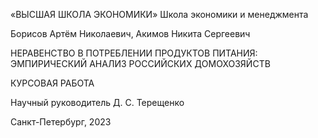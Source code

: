 «ВЫСШАЯ ШКОЛА ЭКОНОМИКИ»
Школа экономики и менеджмента

Борисов Артём Николаевич,
Акимов Никита Сергеевич

НЕРАВЕНСТВО В ПОТРЕБЛЕНИИ ПРОДУКТОВ ПИТАНИЯ: ЭМПИРИЧЕСКИЙ АНАЛИЗ РОССИЙСКИХ ДОМОХОЗЯЙСТВ

КУРСОВАЯ РАБОТА 

Научный руководитель
Д. С. Терещенко


Санкт-Петербург, 2023

